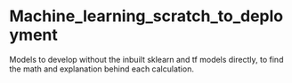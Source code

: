 # Machine_learning_scratch_to_deployment
Models to develop without the inbuilt sklearn and tf models directly, to find the math and explanation behind each calculation.


